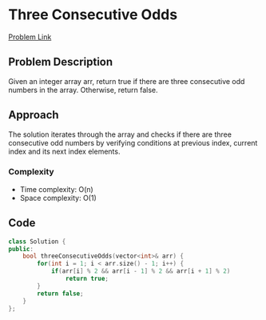 # Three Consecutive Odds
[Problem Link](https://leetcode.com/problems/three-consecutive-odds/)

## Problem Description

Given an integer array arr, return true if there are three consecutive odd numbers in the array. Otherwise, return false.

## Approach

The solution iterates through the array and checks if there are three consecutive odd numbers by verifying conditions at previous index, current index and its next index elements.

### Complexity

- Time complexity: O(n)
- Space complexity: O(1)

## Code

```cpp
class Solution {
public:
    bool threeConsecutiveOdds(vector<int>& arr) {
        for(int i = 1; i < arr.size() - 1; i++) {
            if(arr[i] % 2 && arr[i - 1] % 2 && arr[i + 1] % 2)
                return true;
        }
        return false;
    }
};

